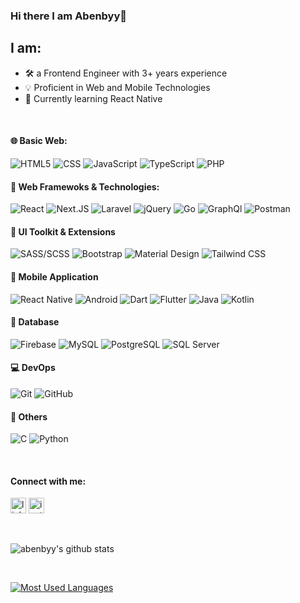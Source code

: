 ### Hi there I am Abenbyy👋

## I am:
- 🛠 a Frontend Engineer with 3+ years experience
- 💡 Proficient in Web and Mobile Technologies
- 🌱 Currently learning React Native

<br>

#### 🌐 Basic Web:
![HTML5](https://img.shields.io/badge/-HTML5-000000?style=flat&logo=html5)
![CSS](https://img.shields.io/badge/-CSS3-000000?style=flat&logo=css3&logoColor=1572B6)
![JavaScript](https://img.shields.io/badge/-JavaScript-000000?style=flat&logo=javascript)
![TypeScript](https://img.shields.io/badge/-TypeScript-000000?style=flat&logo=typescript&logoColor=007ACC)
![PHP](https://img.shields.io/badge/-PHP-000000?style=flat&logo=php)

#### 🔨 Web Framewoks & Technologies:
![React](https://img.shields.io/badge/-React-000000?style=flat&logo=react&logoColor=61DAFB)
![Next.JS](https://img.shields.io/badge/-Next.js-000000?style=flat&logo=next.js&logoColor=000000)
![Laravel](https://img.shields.io/badge/-Laravel-000000?style=flat&logo=laravel&logoColor=FF2D20)
![jQuery](https://img.shields.io/badge/-jQuery-000000?style=flat&logo=jquery&logoColor=0769AD)
![Go](https://img.shields.io/badge/-Go-000000?style=flat&logo=go&logoColor=00ADD8)
![GraphQl](https://img.shields.io/badge/-GraphQL-000000?style=flat&logo=graphql&logoColor=E10098)
![Postman](https://img.shields.io/badge/-Postman-000000?style=flat&logo=postman)

#### 🎨 UI Toolkit & Extensions
![SASS/SCSS](https://img.shields.io/badge/-SASS-000000?style=flat&logo=sass)
![Bootstrap](https://img.shields.io/badge/-Bootstrap-000000?style=flat&logo=bootstrap&logoColor=7952B3)
![Material Design](https://img.shields.io/badge/-Material%20Design-000000?style=flat&logo=material%20design&logoColor=#757575)
![Tailwind CSS](https://img.shields.io/badge/-Tailwind%20CSS-000000?style=flat&logo=tailwind%20css&logoColor=38B2AC)

#### 📱 Mobile Application
![React Native](https://img.shields.io/badge/React%20Native-000000?style=flat&logo=react&logoColor=61DAFB)
![Android](https://img.shields.io/badge/-Android-000000?style=flat&logo=android)
![Dart](https://img.shields.io/badge/-Dart-000000?style=flat&logo=dart&logoColor=0175C2)
![Flutter](https://img.shields.io/badge/-Flutter-000000?style=flat&logo=flutter&logoColor=02569B)
![Java](https://img.shields.io/badge/-Java-000000?style=flat&logo=java&logoColor=007396)
![Kotlin](https://img.shields.io/badge/-Kotlin-000000?style=flat&logo=kotlin)

#### 💽 Database
![Firebase](https://img.shields.io/badge/-Firebase-000000?style=flat&logo=firebase)
![MySQL](https://img.shields.io/badge/-MySQL-000000?style=flat&logo=mysql)
![PostgreSQL](https://img.shields.io/badge/-PostgreSQL-000000?style=flat&logo=postgresql&logoColor=336791)
![SQL Server](https://img.shields.io/badge/-Microsoft%20SQL%20Server-000000?style=flat&logo=microsoft%20sql%20server&logoColor=CC2927)

#### 💻 DevOps
![Git](https://img.shields.io/badge/-Git-000000?style=flat&logo=git&logoColor=F05032)
![GitHub](https://img.shields.io/badge/-GitHub-000000?style=flat&logo=github&logoColor=ffffff)


#### 🔌 Others
![C](https://img.shields.io/badge/-C-000000?style=flat&logo=c)
![Python](https://img.shields.io/badge/-Python-000000?style=flat&logo=python)

<br>

#### Connect with me:
[<img src='https://cdn.jsdelivr.net/npm/simple-icons@3.0.1/icons/linkedin.svg' alt='linkedin' height='25'>][linkedin]
[<img src='https://cdn.jsdelivr.net/npm/simple-icons@3.0.1/icons/instagram.svg' alt='instagram' height='25'>][instagram]

<br>

[linkedin]: https://www.linkedin.com/in/abenbyy
[instagram]: https://instagram.com/abenbyy

![abenbyy's github stats](https://github-readme-stats.abenbyy.vercel.app/api?username=abenbyy&show_icons=true)

<br>

[![Most Used Languages](https://github-readme-stats.abenbyy.vercel.app/api/top-langs/?username=abenbyy&layout=compact)](https://github.com/anuraghazra/github-readme-stats)
